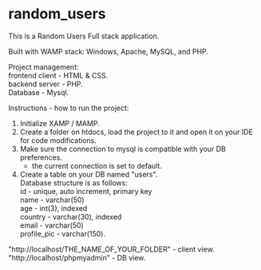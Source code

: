 # random_users

This is a Random Users Full stack application.</br>

Built with WAMP stack: Windows, Apache, MySQL, and PHP.</br>

Project management: </br>
frontend client - HTML & CSS. </br>
backend server - PHP. </br>
Database - Mysql. </br>

Instructions - how to run the project:</br>
1. Initialize XAMP / MAMP.</br>
2. Create a folder on htdocs, load the project to it and open it on your IDE for code modifications.</br>
3. Make sure the connection to mysql is compatible with your DB preferences.</br>
    * the current connection is set to default.</br>
4. Create a table on your DB named "users". </br>
    Database structure is as follows:</br>
    id - unique, auto increment, primary key</br>
    name - varchar(50)</br>
    age - int(3), indexed</br>
    country - varchar(30), indexed</br>
    email - varchar(50)</br>
    profile_pic - varchar(150).</br>

"http://localhost/THE_NAME_OF_YOUR_FOLDER" - client view.</br>
"http://localhost/phpmyadmin" - DB view.</br>

